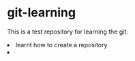 # git-learning
This is a test repository  for learning the git.
<br>
 <li>learnt how to create a repository<li></li>
